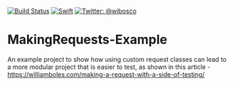 [![Build Status](https://travis-ci.org/wibosco/MakingRequests-Example.svg)](https://travis-ci.org/wibosco/MakingRequests-Example)
<a href="https://swift.org"><img src="https://img.shields.io/badge/Swift-3.0-orange.svg?style=flat" alt="Swift" 
/></a>
<a href="https://twitter.com/wibosco"><img src="https://img.shields.io/badge/twitter-@wibosco-blue.svg?style=flat" alt="Twitter: @wibosco" /></a>

# MakingRequests-Example
An example project to show how using custom request classes can lead to a more modular project that is easier to test, as shown in this article - https://williamboles.com/making-a-request-with-a-side-of-testing/
